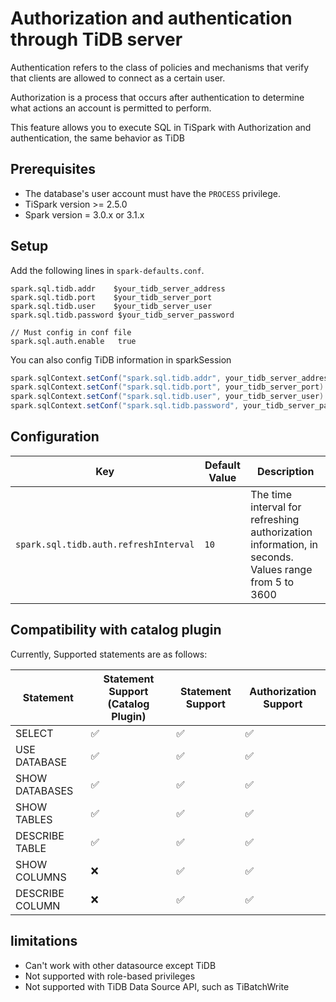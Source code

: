 # Authorization and authentication through TiDB server

Authentication refers to the class of policies and mechanisms that verify that clients are allowed to connect as a
certain user.

Authorization is a process that occurs after authentication to determine what actions an account is permitted to
perform.

This feature allows you to execute SQL in TiSpark with Authorization and authentication, the same behavior as TiDB

## Prerequisites

- The database's user account must have the `PROCESS` privilege.
- TiSpark version >= 2.5.0
- Spark version = 3.0.x or 3.1.x

## Setup

Add the following lines in `spark-defaults.conf`.

```
spark.sql.tidb.addr    $your_tidb_server_address
spark.sql.tidb.port    $your_tidb_server_port
spark.sql.tidb.user    $your_tidb_server_user
spark.sql.tidb.password $your_tidb_server_password

// Must config in conf file
spark.sql.auth.enable   true
```

You can also config TiDB information in sparkSession

```scala
spark.sqlContext.setConf("spark.sql.tidb.addr", your_tidb_server_address)
spark.sqlContext.setConf("spark.sql.tidb.port", your_tidb_server_port)
spark.sqlContext.setConf("spark.sql.tidb.user", your_tidb_server_user)
spark.sqlContext.setConf("spark.sql.tidb.password", your_tidb_server_password)

```

## Configuration

|    Key    | Default Value | Description |
| ---------- | --- | --- |
| `spark.sql.tidb.auth.refreshInterval` |  `10` | The time interval for refreshing authorization information, in seconds. Values range from 5 to 3600 |

## Compatibility with catalog plugin

Currently, Supported statements are as follows:

|Statement   | Statement Support (Catalog Plugin)   | Statement Support | Authorization Support | 
|---|---|---|---|
| SELECT        | ✅ | ✅ | ✅ |   
| USE DATABASE  | ✅ | ✅ | ✅ |   
| SHOW DATABASES| ✅ | ✅ | ✅ |   
| SHOW TABLES   | ✅ | ✅ | ✅ |
| DESCRIBE TABLE| ✅ | ✅ | ✅ |
| SHOW COLUMNS  | ❌ | ✅ | ✅ |
| DESCRIBE COLUMN| ❌ | ✅ | ✅ |

## limitations

- Can't work with other datasource except TiDB
- Not supported with role-based privileges
- Not supported with TiDB Data Source API, such as TiBatchWrite